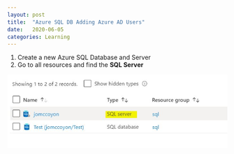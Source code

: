 ```yaml
---
layout: post
title:  "Azure SQL DB Adding Azure AD Users"
date:   2020-06-05
categories: Learning
---
```

1.  Create a new Azure SQL Database and Server
2.  Go to all resources and find the <b>SQL Server</b>
<img src="/images/SQLSewrver.JPG">
